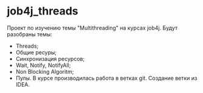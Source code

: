 # job4j_threads
Проект по изучению темы "Multithreading" на курсах job4j.
Будут разобраны темы:
- Threads;
- Общие ресуры;
- Синхронизация ресурсов;
- Wait, Notify, NotifyAll;
- Non Blocking Algoritm;
- Пулы.
В курсе производилась работа в ветках git.
Создание ветки из IDEA.
